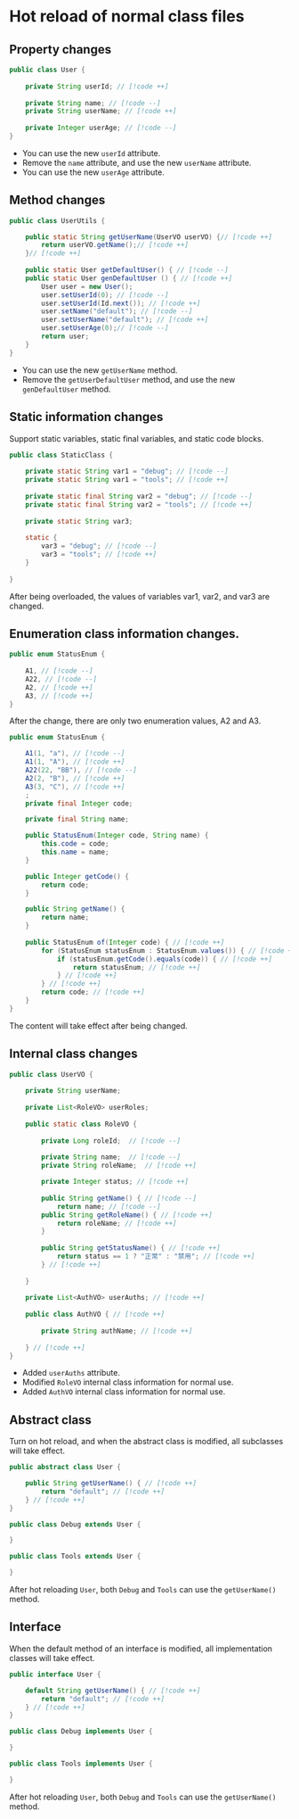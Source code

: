 # Hot reload of normal class files

## Property changes

```java
public class User {
    
    private String userId; // [!code ++]
    
    private String name; // [!code --]
    private String userName; // [!code ++]
    
    private Integer userAge; // [!code --]
}
```

- You can use the new `userId` attribute.
- Remove the `name` attribute, and use the new `userName` attribute.
- You can use the new `userAge` attribute.

## Method changes

```java
public class UserUtils {

    public static String getUserName(UserVO userVO) {// [!code ++]
        return userVO.getName();// [!code ++]
    }// [!code ++]
    
    public static User getDefaultUser() { // [!code --]
    public static User genDefaultUser () { // [!code ++]
        User user = new User();
        user.setUserId(0); // [!code --]
        user.setUserId(Id.next()); // [!code ++]
        user.setName("default"); // [!code --]
        user.setUserName("default"); // [!code ++]
        user.setUserAge(0);// [!code --]
        return user;
    }
}
```

- You can use the new `getUserName` method.
- Remove the `getUserDefaultUser` method, and use the new `genDefaultUser` method.

## Static information changes

Support static variables, static final variables, and static code blocks.


```java
public class StaticClass {
    
    private static String var1 = "debug"; // [!code --]
    private static String var1 = "tools"; // [!code ++]
    
    private static final String var2 = "debug"; // [!code --]
    private static final String var2 = "tools"; // [!code ++]
    
    private static String var3;
    
    static {
        var3 = "debug"; // [!code --]
        var3 = "tools"; // [!code ++]
    }
    
}
```

After being overloaded, the values of variables var1, var2, and var3 are changed.

## Enumeration class information changes.

```java
public enum StatusEnum {
    
    A1, // [!code --]
    A22, // [!code --]
    A2, // [!code ++]
    A3, // [!code ++]
}
```

After the change, there are only two enumeration values, A2 and A3.

```java
public enum StatusEnum {

    A1(1, "a"), // [!code --]
    A1(1, "A"), // [!code ++]
    A22(22, "BB"), // [!code --]
    A2(2, "B"), // [!code ++]
    A3(3, "C"), // [!code ++]
    ;
    private final Integer code;

    private final String name;

    public StatusEnum(Integer code, String name) {
        this.code = code;
        this.name = name;
    }

    public Integer getCode() {
        return code;
    }

    public String getName() {
        return name;
    }
    
    public StatusEnum of(Integer code) { // [!code ++]
        for (StatusEnum statusEnum : StatusEnum.values()) { // [!code ++]
            if (statusEnum.getCode().equals(code)) { // [!code ++]
                return statusEnum; // [!code ++]
            } // [!code ++]
        } // [!code ++]
        return code; // [!code ++]
    }
}
```

The content will take effect after being changed.

## Internal class changes

```java
public class UserVO {
    
    private String userName;
    
    private List<RoleVO> userRoles;
    
    public static class RoleVO {
        
        private Long roleId;  // [!code --]
        
        private String name;  // [!code --]
        private String roleName;  // [!code ++]

        private Integer status; // [!code ++]
        
        public String getName() { // [!code --]
            return name; // [!code --]
        public String getRoleName() { // [!code ++]
            return roleName; // [!code ++]
        }
        
        public String getStatusName() { // [!code ++]
            return status == 1 ? "正常" : "禁用"; // [!code ++]
        } // [!code ++]
        
    }
    
    private List<AuthVO> userAuths; // [!code ++]
    
    public class AuthVO { // [!code ++]
        
        private String authName; // [!code ++]
        
    } // [!code ++]
}
```

- Added `userAuths` attribute.
- Modified `RoleVO` internal class information for normal use.
- Added `AuthVO` internal class information for normal use.

## Abstract class

Turn on hot reload, and when the abstract class is modified, all subclasses will take effect.

```java
public abstract class User {

    public String getUserName() { // [!code ++]
        return "default"; // [!code ++]
    } // [!code ++]
}

public class Debug extends User {

}

public class Tools extends User {

}
```

After hot reloading `User`, both `Debug` and `Tools` can use the `getUserName()` method.

## Interface

When the default method of an interface is modified, all implementation classes will take effect.

```java
public interface User {

    default String getUserName() { // [!code ++]
        return "default"; // [!code ++]
    } // [!code ++]
}

public class Debug implements User {

}

public class Tools implements User {

}
```

After hot reloading `User`, both `Debug` and `Tools` can use the `getUserName()` method.